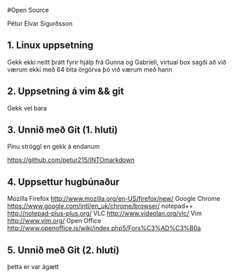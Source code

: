 #Open Source

Pétur Elvar Sigurðsson

## 1. Linux uppsetning

Gekk ekki neitt þrátt fyrir hjálp frá Gunna og Gabríeli, virtual box sagði að við værum ekki með 64 bita örgörva þó við værum með hann

## 2. Uppsetning á vim && git

Gekk vel bara

## 3. Unnið með Git (1. hluti)
Pínu ströggl en gekk á endanum

<https://github.com/petur215/INTOmarkdown>

## 4. Uppsettur hugbúnaður

Mozilla Firefox <http://www.mozilla.org/en-US/firefox/new/> 
Google Chrome <https://www.google.com/intl/en_uk/chrome/browser/>
notepad++ <http://notepad-plus-plus.org/>
VLC <http://www.videolan.org/vlc/>
Vim <http://www.vim.org/>
Open Office <http://www.openoffice.is/wiki/index.php5/Fors%C3%AD%C3%B0a>


## 5. Unnið með Git (2. hluti)

þetta er var ágætt
